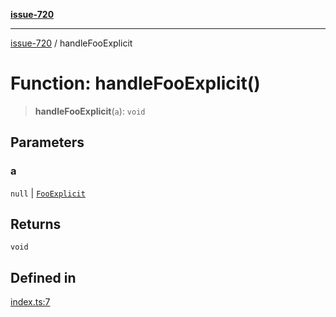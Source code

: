 [**issue-720**](../README.md)

***

[issue-720](../README.md) / handleFooExplicit

# Function: handleFooExplicit()

> **handleFooExplicit**(`a`): `void`

## Parameters

### a

`null` | [`FooExplicit`](../type-aliases/FooExplicit.md)

## Returns

`void`

## Defined in

[index.ts:7](https://github.com/typedoc2md/typedoc-plugin-markdown-scratchpad/blob/fa9f3ee7e217f1f8ff35877beda19f3316c6e9ca/issues/720/src/index.ts#L7)
